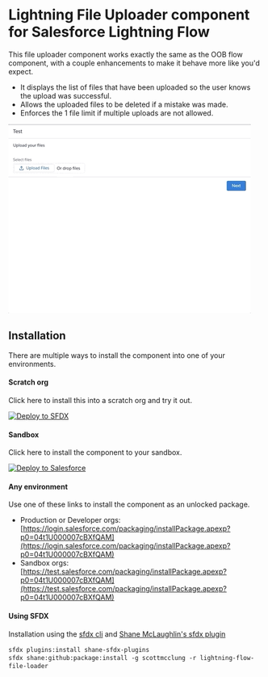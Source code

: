 # Lightning File Uploader component for Salesforce Lightning Flow

This file uploader component works exactly the same as the OOB flow component, with a couple enhancements to make it behave more like you'd expect.

* It displays the list of files that have been uploaded so the user knows the upload was successful.
* Allows the uploaded files to be deleted if a mistake was made.
* Enforces the 1 file limit if multiple uploads are not allowed.

![FileUploadDemo](images/FileUploadDemoSmall.gif)

## Installation

There are multiple ways to install the component into one of your environments.

#### Scratch org

Click here to install this into a scratch org and try it out.

[![Deploy to SFDX](https://deploy-to-sfdx.com/dist/assets/images/DeployToSFDX.svg)](https://deploy-to-sfdx.com?template=https://github.com/scottmcclung/lightning-flow-file-loader.git)


#### Sandbox

Click here to install the component to your sandbox.

[![Deploy to Salesforce](https://raw.githubusercontent.com/afawcett/githubsfdeploy/master/deploy.png)](https://githubsfdeploy.herokuapp.com?owner=scottmcclung&repo=lightning-flow-file-loader)


#### Any environment

Use one of these links to install the component as an unlocked package.

  * Production or Developer orgs: [https://login.salesforce.com/packaging/installPackage.apexp?p0=04t1U000007cBXfQAM](https://login.salesforce.com/packaging/installPackage.apexp?p0=04t1U000007cBXfQAM)
  * Sandbox orgs: [https://test.salesforce.com/packaging/installPackage.apexp?p0=04t1U000007cBXfQAM](https://test.salesforce.com/packaging/installPackage.apexp?p0=04t1U000007cBXfQAM)


#### Using SFDX

Installation using the [sfdx cli](https://developer.salesforce.com/tools/sfdxcli) and [Shane McLaughlin's sfdx plugin](https://github.com/mshanemc/shane-sfdx-plugins)
~~~~
sfdx plugins:install shane-sfdx-plugins
sfdx shane:github:package:install -g scottmcclung -r lightning-flow-file-loader
~~~~